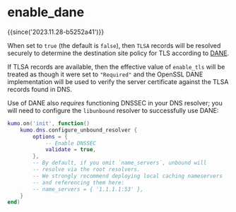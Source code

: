 # enable_dane

{{since('2023.11.28-b5252a41')}}

When set to `true` (the default is `false`), then `TLSA` records will be
resolved securely to determine the destination site policy for TLS according
to [DANE](https://datatracker.ietf.org/doc/html/rfc7672).

If TLSA records are available, then the effective value of `enable_tls` will
be treated as though it were set to `"Required"` and the OpenSSL DANE implementation
will be used to verify the server certificate against the TLSA records found
in DNS.

Use of DANE also *requires* functioning DNSSEC in your DNS resolver; you
will need to configure the `libunbound` resolver to successfully use DANE:

```lua
kumo.on('init', function()
    kumo.dns.configure_unbound_resolver {
        options = {
            -- Enable DNSSEC
            validate = true,
        },
        -- By default, if you omit `name_servers`, unbound will
        -- resolve via the root resolvers.
        -- We strongly recommend deploying local caching nameservers
        -- and referencing them here:
        -- name_servers = { '1.1.1.1:53' },
    }
end)
```
